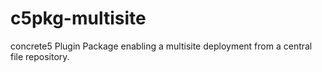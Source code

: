 c5pkg-multisite
===============

concrete5 Plugin Package enabling a multisite deployment from a central file repository.
